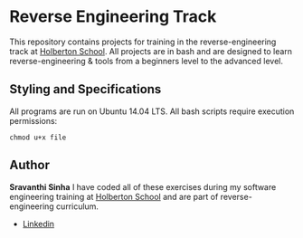 # Reverse Engineering Track
This repository contains projects for training in the reverse-engineering track at [Holberton School](https://holbertonschool.com). All projects are in bash and are designed to learn reverse-engineering & tools from a beginners level to the advanced level. 

## Styling and Specifications
All programs are run on Ubuntu 14.04 LTS.
All bash scripts require execution permissions:
```
chmod u+x file
```

## Author
**Sravanthi Sinha**
I have coded all of these exercises during my software engineering training at [Holberton School](https://holbertonschool.com) and are part of reverse-engineering curriculum.
* [Linkedin](https://www.linkedin.com/in/sravanthisinha)
